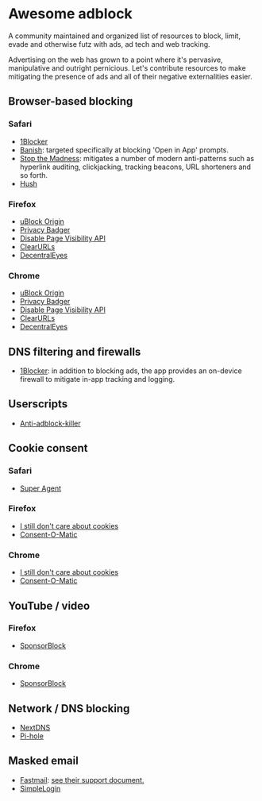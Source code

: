 # Awesome adblock

A community maintained and organized list of resources to block, limit, evade and otherwise futz with ads, ad tech and web tracking.

Advertising on the web has grown to a point where it's pervasive, manipulative and outright pernicious. Let's contribute resources to make mitigating the presence of ads and all of their negative externalities easier.

## Browser-based blocking

### Safari    
- [1Blocker](https://1blocker.com)
- [Banish](https://apps.apple.com/us/app/banish-block-open-in-app/id1632848430): targeted specifically at blocking 'Open in App' prompts.
- [Stop the Madness](https://underpassapp.com/StopTheMadness/): mitigates a number of modern anti-patterns such as hyperlink auditing, clickjacking, tracking beacons, URL shorteners and so forth.
- [Hush](https://oblador.github.io/hush/)

### Firefox    
- [uBlock Origin](https://ublockorigin.com)
- [Privacy Badger](https://privacybadger.org)
- [Disable Page Visibility API](https://addons.mozilla.org/en-US/firefox/addon/disable-page-visibility/)
- [ClearURLs](https://addons.mozilla.org/en-US/firefox/addon/clearurls/)
- [DecentralEyes](https://addons.mozilla.org/en-US/firefox/addon/decentraleyes/)

### Chrome    
- [uBlock Origin](https://ublockorigin.com)
- [Privacy Badger](https://privacybadger.org)
- [Disable Page Visibility API](https://chrome.google.com/webstore/detail/disable-page-visibility-a/eecfoibnnhheckhfokpihgefmlnenofb)
- [ClearURLs](https://chrome.google.com/webstore/detail/clearurls/lckanjgmijmafbedllaakclkaicjfmnk)
- [DecentralEyes](https://chrome.google.com/webstore/detail/decentraleyes/ldpochfccmkkmhdbclfhpagapcfdljkj)

## DNS filtering and firewalls    
- [1Blocker](https://1blocker.com): in addition to blocking ads, the app provides an on-device firewall to mitigate in-app tracking and logging.

## Userscripts    
- [Anti-adblock-killer](https://github.com/reek/anti-adblock-killer)

## Cookie consent    

### Safari    
- [Super Agent](https://www.super-agent.com)

### Firefox    
- [I still don't care about cookies](https://addons.mozilla.org/en-US/firefox/addon/istilldontcareaboutcookies/)
- [Consent-O-Matic](https://addons.mozilla.org/en-US/firefox/addon/consent-o-matic/)

### Chrome    
- [I still don't care about cookies](https://chrome.google.com/webstore/detail/i-still-dont-care-about-c/edibdbjcniadpccecjdfdjjppcpchdlm)
- [Consent-O-Matic](https://chrome.google.com/webstore/detail/consent-o-matic/mdjildafknihdffpkfmmpnpoiajfjnjd)

## YouTube / video

### Firefox    
- [SponsorBlock](https://addons.mozilla.org/en-US/firefox/addon/sponsorblock/)

### Chrome    
- [SponsorBlock](https://chrome.google.com/webstore/detail/sponsorblock-for-youtube/mnjggcdmjocbbbhaepdhchncahnbgone/)

## Network / DNS blocking    
- [NextDNS](https://nextdns.io)
- [Pi-hole](https://pi-hole.net)

## Masked email
- [Fastmail](https://fastmail.com): [see their support document.](https://www.fastmail.help/hc/en-us/articles/4406536368911-Masked-Email)
- [SimpleLogin](https://simplelogin.io)
